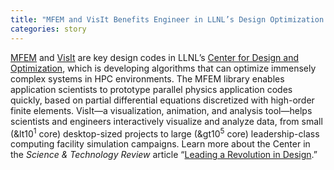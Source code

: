 ```yaml
---
title: "MFEM and VisIt Benefits Engineer in LLNL’s Design Optimization Laboratory"
categories: story
---
```


[MFEM](https://mfem.org/) and [VisIt](https://visit.llnl.gov) are key design codes in LLNL’s [Center for Design and Optimization](https://engineering.llnl.gov/collaboration/design-optimization-lab), which is developing algorithms that can optimize immensely complex systems in HPC environments. The MFEM library enables application scientists to prototype parallel physics application codes quickly, based on partial differential equations discretized with high-order finite elements. VisIt&mdash;a visualization, animation, and analysis tool&mdash;helps scientists and engineers interactively visualize and analyze data, from small (&lt10<sup>1</sup> core) desktop-sized projects to large (&gt10<sup>5</sup> core) leadership-class computing facility simulation campaigns. Learn more about the Center in the *Science & Technology Review* article “[Leading a Revolution in Design](https://str.llnl.gov/2018-03/tortorelli).”

